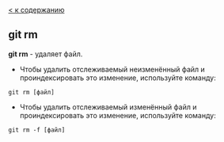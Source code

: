 [< к содержанию](./readme.md)

## git rm

**git rm** - удаляет файл.

+ Чтобы удалить отслеживаемый неизменённый файл и проиндексировать это изменение, используйте команду:

```bash=
git rm [файл]
```

+ Чтобы удалить отслеживаемый изменённый файл и проиндексировать это изменение, используйте команду:

```bash=
git rm -f [файл]
```